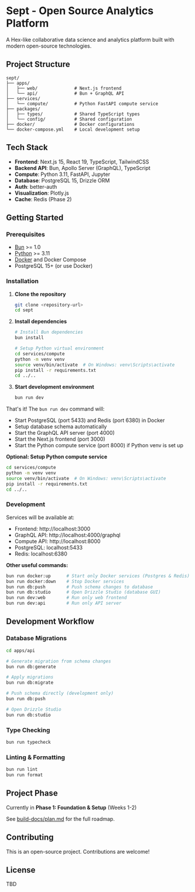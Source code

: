 # Sept - Open Source Analytics Platform

A Hex-like collaborative data science and analytics platform built with modern open-source technologies.

## Project Structure

```
sept/
├── apps/
│   ├── web/              # Next.js frontend
│   └── api/              # Bun + GraphQL API
├── services/
│   └── compute/          # Python FastAPI compute service
├── packages/
│   ├── types/            # Shared TypeScript types
│   └── config/           # Shared configuration
├── docker/               # Docker configurations
└── docker-compose.yml    # Local development setup
```

## Tech Stack

- **Frontend**: Next.js 15, React 19, TypeScript, TailwindCSS
- **Backend API**: Bun, Apollo Server (GraphQL), TypeScript
- **Compute**: Python 3.11, FastAPI, Jupyter
- **Database**: PostgreSQL 15, Drizzle ORM
- **Auth**: better-auth
- **Visualization**: Plotly.js
- **Cache**: Redis (Phase 2)

## Getting Started

### Prerequisites

- [Bun](https://bun.sh) >= 1.0
- [Python](https://python.org) >= 3.11
- [Docker](https://docker.com) and Docker Compose
- PostgreSQL 15+ (or use Docker)

### Installation

1. **Clone the repository**

   ```bash
   git clone <repository-url>
   cd sept
   ```

2. **Install dependencies**

   ```bash
   # Install Bun dependencies
   bun install

   # Setup Python virtual environment
   cd services/compute
   python -m venv venv
   source venv/bin/activate  # On Windows: venv\Scripts\activate
   pip install -r requirements.txt
   cd ../..
   ```

3. **Start development environment**
   ```bash
   bun run dev
   ```

That's it! The `bun run dev` command will:

- Start PostgreSQL (port 5433) and Redis (port 6380) in Docker
- Setup database schema automatically
- Start the GraphQL API server (port 4000)
- Start the Next.js frontend (port 3000)
- Start the Python compute service (port 8000) if Python venv is set up

**Optional: Setup Python compute service**

```bash
cd services/compute
python -m venv venv
source venv/bin/activate  # On Windows: venv\Scripts\activate
pip install -r requirements.txt
cd ../..
```

### Development

Services will be available at:

- Frontend: http://localhost:3000
- GraphQL API: http://localhost:4000/graphql
- Compute API: http://localhost:8000
- PostgreSQL: localhost:5433
- Redis: localhost:6380

**Other useful commands:**

```bash
bun run docker:up      # Start only Docker services (Postgres & Redis)
bun run docker:down    # Stop Docker services
bun run db:push        # Push schema changes to database
bun run db:studio      # Open Drizzle Studio (database GUI)
bun run dev:web        # Run only web frontend
bun run dev:api        # Run only API server
```

## Development Workflow

### Database Migrations

```bash
cd apps/api

# Generate migration from schema changes
bun run db:generate

# Apply migrations
bun run db:migrate

# Push schema directly (development only)
bun run db:push

# Open Drizzle Studio
bun run db:studio
```

### Type Checking

```bash
bun run typecheck
```

### Linting & Formatting

```bash
bun run lint
bun run format
```

## Project Phase

Currently in **Phase 1: Foundation & Setup** (Weeks 1-2)

See [build-docs/plan.md](build-docs/plan.md) for the full roadmap.

## Contributing

This is an open-source project. Contributions are welcome!

## License

TBD
